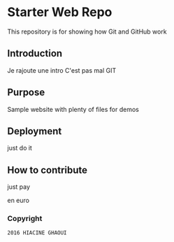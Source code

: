 # Starter Web Repo

This repository is for showing how Git and GitHub work

## Introduction
Je rajoute une intro
C'est pas mal GIT

## Purpose

Sample website with plenty of files for demos

## Deployment

just do it

## How to contribute

just pay

en euro


### Copyright

	2016 HIACINE GHAOUI

